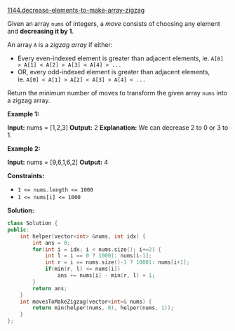 [1144.decrease-elements-to-make-array-zigzag](https://leetcode.com/problems/decrease-elements-to-make-array-zigzag/)  

Given an array `nums` of integers, a _move_ consists of choosing any element and **decreasing it by 1**.

An array `A` is a _zigzag array_ if either:

*   Every even-indexed element is greater than adjacent elements, ie. `A[0] > A[1] < A[2] > A[3] < A[4] > ...`
*   OR, every odd-indexed element is greater than adjacent elements, ie. `A[0] < A[1] > A[2] < A[3] > A[4] < ...`

Return the minimum number of moves to transform the given array `nums` into a zigzag array.

**Example 1:**

**Input:** nums = \[1,2,3\]
**Output:** 2
**Explanation:** We can decrease 2 to 0 or 3 to 1.

**Example 2:**

**Input:** nums = \[9,6,1,6,2\]
**Output:** 4

**Constraints:**

*   `1 <= nums.length <= 1000`
*   `1 <= nums[i] <= 1000`  



**Solution:**  

```cpp
class Solution {
public:
    int helper(vector<int> &nums, int idx) {
        int ans = 0;
        for(int i = idx; i < nums.size(); i+=2) {
            int l = i == 0 ? 10001: nums[i-1];
            int r = i == nums.size()-1 ? 10001: nums[i+1];
            if(min(r, l) <= nums[i])
                ans += nums[i] - min(r, l) + 1;
        }
        return ans;
    }
    int movesToMakeZigzag(vector<int>& nums) {
        return min(helper(nums, 0), helper(nums, 1));
    }
};
```
      